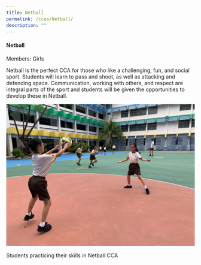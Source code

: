 ```yaml
---
title: Netball
permalink: /ccas/Netball/
description: ""
---
```

#### **Netball**


Members: Girls  

Netball is the perfect CCA for those who like a challenging, fun, and social sport. Students will learn to pass and shoot, as well as attacking and defending space. Communication, working with others, and respect are integral parts of the sport and students will be given the opportunities to develop these in Netball.

![](/images/Fuhua%20Experience/Student%20Development/CCA/Netball/N1.jpg) 

Students practicing their skills in Netball CCA